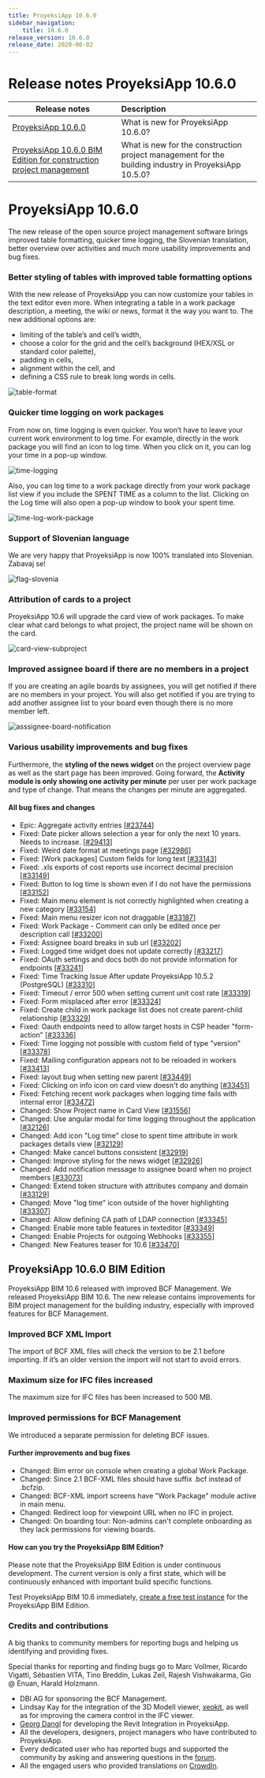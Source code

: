 ```yaml
---
title: ProyeksiApp 10.6.0
sidebar_navigation:
    title: 10.6.0
release_version: 10.6.0
release_date: 2020-06-02
---
```


# Release notes ProyeksiApp 10.6.0

| Release notes                                                | Description                                                  |
| ------------------------------------------------------------ | :----------------------------------------------------------- |
| [ProyeksiApp 10.6.0](#proyeksiapp-1060)                      | What is new for ProyeksiApp 10.6.0?                          |
| [ProyeksiApp 10.6.0 BIM Edition for construction project management](#proyeksiapp-1060-bim-edition) | What is new for the construction project management for the building industry in ProyeksiApp 10.5.0? |

# ProyeksiApp 10.6.0

The new release of the open source project management software brings improved table formatting, quicker time logging, the Slovenian translation, better overview over activities and  much more usability improvements and bug fixes.

### Better styling of tables with improved table formatting options

With the new release of ProyeksiApp you can now customize your tables in the text editor even more. When integrating a table in a work  package description, a meeting, the wiki or news, format it the way you  want to. The new additional options are:

- limiting of the table’s and cell’s width,
- choose a color for the grid and the cell’s background (HEX/XSL or standard color palette),
- padding in cells,
- alignment within the cell, and
- defining a CSS rule to break long words in cells.

![table-format](table-format.png)

### Quicker time logging on work packages

From now on, time logging is even  quicker. You won’t have to leave your current work environment to log  time. For example, directly in the work package you will find an icon to log time. When you click on it, you can log your time in a pop-up window.

![time-logging](time-logging.png)



Also, you can log time to a work package directly from your work  package list view if you include the SPENT TIME as a column to the list. Clicking on the Log time will also open a pop-up window to book your  spent time.

![time-log-work-package](time-log-work-package-1103367.png)

### Support of Slovenian language

We are very happy that ProyeksiApp is now 100% translated into Slovenian.  Zabavaj se!

![flag-slovenia](flag-slovenia-300x200.jpg)

### Attribution of cards to a project

ProyeksiApp 10.6 will upgrade the card view of work packages. To make clear what card belongs to what project, the project name will be shown on the card.

![card-view-subproject](card-view-subproject.png)

### Improved assignee board if there are no members in a project

If you are creating an agile boards by assignees, you will get  notified if there are no members in your project. You will also get  notified if you are trying to add another assignee list to your board  even though there is no more member left.

![asssignee-board-notification](asssignee-board-notification.png)

### Various usability improvements and bug fixes

Furthermore, the **styling of the news widget** on the project overview page as well as the start page has been improved. Going forward, the **Activity module is only showing one activity per minute** per user per work package and type of change. That means the changes per minute are aggregated.

#### All bug fixes and changes

- Epic: Aggregate activity entries \[[#23744](https://community.proyeksiapp.com/wp/23744)\]
- Fixed: Date picker allows selection a year for only the next 10 years. Needs to increase. \[[#29413](https://community.proyeksiapp.com/wp/29413)\]
- Fixed: Weird date format at meetings page \[[#32986](https://community.proyeksiapp.com/wp/32986)\]
- Fixed: [Work packages] Custom fields for long text \[[#33143](https://community.proyeksiapp.com/wp/33143)\]
- Fixed: .xls exports of cost reports use incorrect decimal precision \[[#33149](https://community.proyeksiapp.com/wp/33149)\]
- Fixed: Button to log time is shown even if I do not have the permissions \[[#33152](https://community.proyeksiapp.com/wp/33152)\]
- Fixed: Main menu element is not correctly highlighted when creating a new category \[[#33154](https://community.proyeksiapp.com/wp/33154)\]
- Fixed: Main menu resizer icon not draggable \[[#33187](https://community.proyeksiapp.com/wp/33187)\]
- Fixed: Work Package - Comment can only be edited once per description call \[[#33200](https://community.proyeksiapp.com/wp/33200)\]
- Fixed: Assignee board breaks in sub url \[[#33202](https://community.proyeksiapp.com/wp/33202)\]
- Fixed: Logged time widget does not update correctly \[[#33217](https://community.proyeksiapp.com/wp/33217)\]
- Fixed: OAuth settings and docs both do not provide information for endpoints \[[#33241](https://community.proyeksiapp.com/wp/33241)\]
- Fixed: Time Tracking Issue After update ProyeksiApp 10.5.2 (PostgreSQL) \[[#33310](https://community.proyeksiapp.com/wp/33310)\]
- Fixed: Timeout / error 500 when setting current unit cost rate \[[#33319](https://community.proyeksiapp.com/wp/33319)\]
- Fixed: Form misplaced after error \[[#33324](https://community.proyeksiapp.com/wp/33324)\]
- Fixed: Create child in work package list does not create parent-child relationship \[[#33329](https://community.proyeksiapp.com/wp/33329)\]
- Fixed: Oauth endpoints need to allow target hosts in CSP header "form-action" \[[#33336](https://community.proyeksiapp.com/wp/33336)\]
- Fixed: Time logging not possible with custom field of type "version" \[[#33378](https://community.proyeksiapp.com/wp/33378)\]
- Fixed: Mailing configuration appears not to be reloaded in workers \[[#33413](https://community.proyeksiapp.com/wp/33413)\]
- Fixed: layout bug when setting new parent \[[#33449](https://community.proyeksiapp.com/wp/33449)\]
- Fixed: Clicking on info icon on card view doesn't do anything \[[#33451](https://community.proyeksiapp.com/wp/33451)\]
- Fixed: Fetching recent work packages when logging time fails with internal error \[[#33472](https://community.proyeksiapp.com/wp/33472)\]
- Changed: Show Project name in Card View \[[#31556](https://community.proyeksiapp.com/wp/31556)\]
- Changed: Use angular modal for time logging throughout the application \[[#32126](https://community.proyeksiapp.com/wp/32126)\]
- Changed: Add icon "Log time" close to spent time attribute in work packages details view \[[#32129](https://community.proyeksiapp.com/wp/32129)\]
- Changed: Make cancel buttons consistent \[[#32919](https://community.proyeksiapp.com/wp/32919)\]
- Changed: Improve styling for the news widget \[[#32926](https://community.proyeksiapp.com/wp/32926)\]
- Changed: Add notification message to assignee board when no project members \[[#33073](https://community.proyeksiapp.com/wp/33073)\]
- Changed: Extend token structure with attributes company and domain \[[#33129](https://community.proyeksiapp.com/wp/33129)\]
- Changed: Move "log time" icon outside of the hover highlighting \[[#33307](https://community.proyeksiapp.com/wp/33307)\]
- Changed: Allow defining CA path of LDAP connection \[[#33345](https://community.proyeksiapp.com/wp/33345)\]
- Changed: Enable more table features in texteditor \[[#33349](https://community.proyeksiapp.com/wp/33349)\]
- Changed: Enable Projects for outgoing Webhooks \[[#33355](https://community.proyeksiapp.com/wp/33355)\]
- Changed: New Features teaser for 10.6 \[[#33470](https://community.proyeksiapp.com/wp/33470)\]




## ProyeksiApp 10.6.0 BIM Edition

ProyeksiApp BIM 10.6 released with improved BCF Management. We released ProyeksiApp BIM 10.6. The new release contains improvements  for BIM project management for the building industry, especially with  improved features for BCF Management.

### Improved BCF XML Import

The import of BCF XML files will check the version to be 2.1 before  importing. If it’s an older version the import will not start to avoid  errors.

### Maximum size for IFC files increased

The maximum size for IFC files has been increased to 500 MB.

### Improved permissions for BCF Management

We introduced a separate permission for deleting BCF issues.

#### Further improvements and bug fixes

- Changed: Bim error on console when creating a global Work Package.
- Changed: Since 2.1 BCF-XML files should have suffix .bcf instead of .bcfzip.
- Changed: BCF-XML import screens have "Work Package" module active in main menu.
- Changed: Redirect loop for viewpoint URL when no IFC in project.
- Changed: On boarding tour: Non-admins can't complete onboarding as they lack permissions for viewing boards.

#### How can you try the ProyeksiApp BIM Edition?

Please note that the ProyeksiApp BIM Edition is under continuous  development. The current version is only a first state, which will be  continuously enhanced with important build specific functions.

Test ProyeksiApp BIM 10.6 immediately, [create a free test instance](https://start.proyeksiapp.com/go/bim) for the ProyeksiApp BIM Edition.

### Credits and contributions

A big thanks to community members for reporting bugs and helping us identifying and providing fixes.

Special thanks for reporting and finding bugs go to
Marc Vollmer, Ricardo Vigatti, Sébastien VITA, Tino Breddin, Lukas Zeil, Rajesh Vishwakarma, Gio @ Enuan, Harald Holzmann.

- DBI AG for sponsoring the BCF Management.
- Lindsay Kay for the integration of the 3D Modell viewer, [xeokit](https://xeokit.io/), as well as for improving the camera control in the IFC viewer.
- [Georg Dangl](https://blog.dangl.me/categories/BIM) for developing the Revit Integration in ProyeksiApp.
- All the developers, designers, project managers who have contributed to ProyeksiApp.
- Every dedicated user who has reported bugs and supported the community by asking and answering questions in the [forum](https://community.proyeksi.id/projects/proyeksiapp/boards).
- All the engaged users who provided translations on [CrowdIn](https://crowdin.com/projects/opf).
